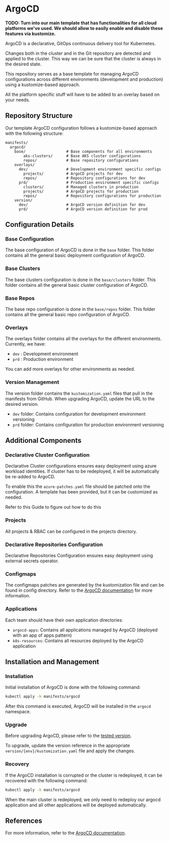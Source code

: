 # ArgoCD

**TODO: Turn into our main template that has functionalities for all cloud platforms we've used. We should allow to easily enable and disable these features via kustomize.**

ArgoCD is a declarative, GitOps continuous delivery tool for Kubernetes.

Changes both in the cluster and in the Git repository are detected and applied to the cluster.
This way we can be sure that the cluster is always in the desired state.

This repository serves as a base template for managing ArgoCD configurations across different environments (development and production) using a kustomize-based approach.

All the platform specific stuff will have to be added to an overlay based on your needs.

## Repository Structure

Our template ArgoCD configuration follows a kustomize-based approach with the following structure:

```
manifests/
  argocd/
    base/                  # Base components for all environments
        aks-clusters/      # Base AKS cluster configurations
        repos/             # Base repository configurations
    overlays/
      dev/                 # Development environment specific configs
        projects/          # ArgoCD projects for dev
        repos/             # Repository configurations for dev
      prd/                 # Production environment specific configs
        clusters/          # Managed clusters in production
        projects/          # ArgoCD projects for production
        repos/             # Repository configurations for production
    version/
      dev/                 # ArgoCD version definition for dev
      prd/                 # ArgoCD version definition for prod
```

## Configuration Details

### Base Configuration
The base configuration of ArgoCD is done in the `base` folder.
This folder contains all the general basic deployment configuration of ArgoCD.

### Base Clusters
The base clusters configuration is done in the `base/clusters` folder.
This folder contains all the general basic cluster configuration of ArgoCD.

### Base Repos
The base repo configuration is done in the `base/repos` folder.
This folder contains all the general basic repo configuration of ArgoCD.

### Overlays
The overlays folder contains all the overlays for the different environments.
Currently, we have:
- `dev` : Development environment
- `prd` : Production environment

You can add more overlays for other environments as needed.

### Version Management
The version folder contains the `kustomization.yaml` files that pull in the manifests from GitHub. When upgrading ArgoCD, update the URL to the desired version.
- `dev` folder: Contains configuration for development environment versioning
- `prd` folder: Contains configuration for production environment versioning

## Additional Components

### Declarative Cluster Configuration

Declarative Cluster configurations ensures easy deployment using azure workload identities. If cluster has to be redeployed, it will be automatically be re-added to ArgoCD.

To enable this the `azure-patches.yaml` file should be patched onto the configuration. A template has been provided, but it can be customized as needed.

Refer to this Guide to figure out how to do this

### Projects
All projects & RBAC can be configured in the projects directory.

### Declarative Repositories Configuration
Declarative Repositories Configuration ensures easy deployment using external secrets operator.

### Configmaps
The configmaps patches are generated by the kustomization file and can be found in config directory.
Refer to the [ArgoCD documentation](https://argoproj.github.io/argo-cd/operator-manual/cluster-bootstrapping/) for more information.

### Applications
Each team should have their own application directories:
- `argocd-apps`: Contains all applications managed by ArgoCD (deployed with an app of apps pattern)
- `k8s-resources`: Contains all resources deployed by the ArgoCD application

## Installation and Management

### Installation

Initial installation of ArgoCD is done with the following command:

```bash
kubectl apply -k manifests/argocd
```
After this command is executed, ArgoCD will be installed in the `argocd` namespace.

### Upgrade
Before upgrading ArgoCD, please refer to the [tested version](https://argo-cd.readthedocs.io/en/stable/operator-manual/installation/#supported-versions).

To upgrade, update the version reference in the appropriate `version/{env}/kustomization.yaml` file and apply the changes.

### Recovery
If the ArgoCD installation is corrupted or the cluster is redeployed, it can be recovered with the following command:

```bash
kubectl apply -k manifests/argocd
```
When the main cluster is redeployed, we only need to redeploy our argocd application and all other applications will be deployed automatically.

## References

For more information, refer to the [ArgoCD documentation](https://argoproj.github.io/argo-cd/operator-manual/cluster-bootstrapping/).
